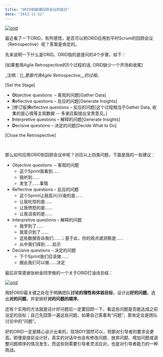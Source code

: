 ```yaml
---
title: "ORID和敏捷回顾会议的结合"
date: "2013-11-12"
---
```


[![orid](/wp-content/uploads/2013/11/orid1.jpg)](/wp-content/uploads/2013/11/orid1.jpg)

最近看了一下ORID，有所感悟，是否可以把ORID应用到平时Scrum的回顾会议（Retrospective）呢？答案是肯定的。

先来说明一下什么是ORID。ORID指的是提问的4个步骤，如下：

\[如果套用Agile Retrospective的5个过程的话, ORID缺少一个开场和收尾\]

_注明：\[\]__里面代表Agile Retrospective__的过程。_

\[Set the Stage\]

- **O**bjective questions  – 客观的问题\[Gather Data\]
- **R**eflective questions – 反应的问题\[Generate Insights\]
- \[修订版\]**R**eflective questions – 反应的问题\[这个过程相当于Gather Data, 收集的是心情等主观数据 -- 多谢吕毅提出宝贵意见。\]
- **I**nterpretive questions – 解释的问题\[Generate Insights\]
- **D**ecisive questions – 决定的问题\[Decide What to Do\]

\[Close the Retrospective\]

 

那么如何应用ORID到回顾会议中呢？对应以上四类问题，下面是我的一些建议：

- Objective questions  – 客观的问题
    - 这个Sprint我看到……
    - 我听到……
    - 发生了……事情
- Reflective questions – 反应的问题
    - 这个Sprint让我高兴/兴奋的是……
    - 让我吃惊的是……
    - 让我愤怒的是……
    - 让我沮丧的是……
- Interpretive questions – 解释的问题
    - 我学到了……
    - 我意识到了……
    - 这些数据告诉我们……；基于此，你的观点或洞察是……
    - 从中我们得到……启示
- Decisive questions – 决定的问题
    - 下个Sprint我们应该做……
    - 据此我们可以做……决定

最后非常感谢张树金同学做的一个关于ORID打油诗总结：

[![orid](/wp-content/uploads/2013/11/orid-300x150.jpg)](/wp-content/uploads/2013/11/orid.jpg)

用好ORID最关键之处在于明确团队**讨论的理性和体验目标**，设计出**好的问题**，选出**对的问题**，并安排好**对的问题的顺序**。

还有个实用的方法就是设计好问题后一定要回顾一下，看这些问题是否能达成之前设定的目标；自己先回答一遍这些问题，如果自己答着有“问题”，那肯定会是团队讨论中的“问题”。

好的ORID一定是精心设计出来的，现场DIY固然可以，但那对引导者的要求会更高。即便是提前设计好，真实的对话中也会有修改问题、放弃问题、增加问题或调整问题顺序的情况发生，而这些则需要引导者灵活应对，也是对引导者能力的一种挑战。
